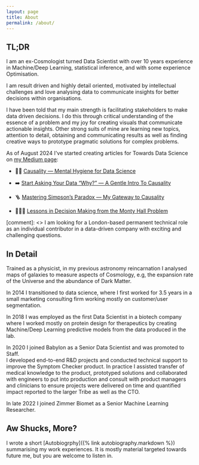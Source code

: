 ```yaml
---
layout: page
title: About
permalink: /about/
---
```


## TL;DR  
I am an ex-Cosmologist turned Data Scientist with over 10 years experience in Machine/Deep Learning, 
statistical inference, and with some experience Optimisation. 

I am result driven and highly detail oriented, 
motivated by intellectual challenges and love analysing data to communicate insights for better decisions within organisations. 

I have been told that my main strength is facilitating stakeholders to make data driven decisions. 
I do this through critical understanding of the essence of a problem and my joy for 
creating visuals that communicate actionable insights. 
Other strong suits of mine are learning new topics, attention to detail, obtaining and 
communicating results as well as finding creative ways to prototype pragmatic solutions for complex problems.


As of August 2024 I've started creating articles for Towards Data Science on
[my Medium page](https://eyal-kazin.medium.com/):

* 🧠🧹  [Causality — Mental Hygiene for Data Science](https://bit.ly/causal-mental-hygiene)


* ➡️ [Start Asking Your Data “Why?” — A Gentle Intro To Causality
](https://bit.ly/start-ask-why-medium)

* 🪜 [Mastering Simpson’s Paradox — My Gateway to Causality](https://bit.ly/simpsons-paradox-tds)

* 🚪🚪🐐 [Lessons in Decision Making from the Monty Hall Problem](https://bit.ly/monty-hall-lessons)

[comment]: <>  I am looking for a London-based permanent technical role as an individual contributor in a data-driven company with exciting and challenging questions.


## In Detail   
Trained as a physicist, in my previous astronomy reincarnation I analysed maps of galaxies to measure aspects of Cosmology, e.g, the expansion rate of the Universe and the abundance of Dark Matter. 

In 2014 I transitioned to data science, where I first worked for 3.5 years in a small marketing consulting firm working mostly on customer/user segmentation. 

In 2018 I was employed as the first Data Scientist in a biotech company where I worked mostly on protein design for therapeutics by creating Machine/Deep Learning predictive models from the data produced in the lab.  

In 2020 I joined Babylon as a Senior Data Scientist and was promoted to Staff.  
I developed end-to-end R&D projects and conducted technical support 
to improve the Symptom Checker product. 
In practice I assisted transfer of medical knowledge to the product, 
prototyped solutions and collaborated with engineers to put into production and consult 
with product managers and clinicians to ensure projects were delivered on time and quantified 
impact reported to the larger Tribe as well as the CTO.

In late 2022 I joined Zimmer Biomet as a Senior Machine Learning Researcher.


## Aw Shucks, More?  
I wrote a short [Autobiogrphy]({% link autobiography.markdown %}) summarising my work experiences. 
It is mostly material targeted towards future me, but you are welcome to listen in. 


